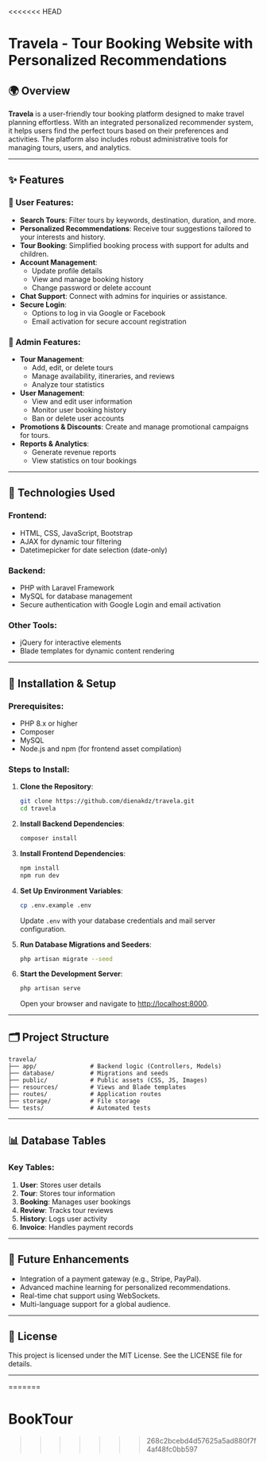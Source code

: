 <<<<<<< HEAD
# Travela - Tour Booking Website with Personalized Recommendations

## 🌍 Overview
**Travela** is a user-friendly tour booking platform designed to make travel planning effortless. With an integrated personalized recommender system, it helps users find the perfect tours based on their preferences and activities. The platform also includes robust administrative tools for managing tours, users, and analytics.

---

## ✨ Features

### 🔹 User Features:
- **Search Tours**: Filter tours by keywords, destination, duration, and more.
- **Personalized Recommendations**: Receive tour suggestions tailored to your interests and history.
- **Tour Booking**: Simplified booking process with support for adults and children.
- **Account Management**:
  - Update profile details
  - View and manage booking history
  - Change password or delete account
- **Chat Support**: Connect with admins for inquiries or assistance.
- **Secure Login**:
  - Options to log in via Google or Facebook
  - Email activation for secure account registration

### 🔸 Admin Features:
- **Tour Management**:
  - Add, edit, or delete tours
  - Manage availability, itineraries, and reviews
  - Analyze tour statistics
- **User Management**:
  - View and edit user information
  - Monitor user booking history
  - Ban or delete user accounts
- **Promotions & Discounts**: Create and manage promotional campaigns for tours.
- **Reports & Analytics**:
  - Generate revenue reports
  - View statistics on tour bookings

---

## 🔧 Technologies Used

### Frontend:
- HTML, CSS, JavaScript, Bootstrap
- AJAX for dynamic tour filtering
- Datetimepicker for date selection (date-only)

### Backend:
- PHP with Laravel Framework
- MySQL for database management
- Secure authentication with Google Login and email activation

### Other Tools:
- jQuery for interactive elements
- Blade templates for dynamic content rendering

---

## 🚀 Installation & Setup

### Prerequisites:
- PHP 8.x or higher
- Composer
- MySQL
- Node.js and npm (for frontend asset compilation)

### Steps to Install:

1. **Clone the Repository**:
   ```bash
   git clone https://github.com/dienakdz/travela.git
   cd travela
   ```

2. **Install Backend Dependencies**:
   ```bash
   composer install
   ```

3. **Install Frontend Dependencies**:
   ```bash
   npm install
   npm run dev
   ```

4. **Set Up Environment Variables**:
   ```bash
   cp .env.example .env
   ```
   Update `.env` with your database credentials and mail server configuration.

5. **Run Database Migrations and Seeders**:
   ```bash
   php artisan migrate --seed
   ```

6. **Start the Development Server**:
   ```bash
   php artisan serve
   ```
   Open your browser and navigate to [http://localhost:8000](http://localhost:8000).

---

## 🗂️ Project Structure

```
travela/
├── app/               # Backend logic (Controllers, Models)
├── database/          # Migrations and seeds
├── public/            # Public assets (CSS, JS, Images)
├── resources/         # Views and Blade templates
├── routes/            # Application routes
├── storage/           # File storage
└── tests/             # Automated tests
```

---

## 📊 Database Tables

### Key Tables:
1. **User**: Stores user details
2. **Tour**: Stores tour information
3. **Booking**: Manages user bookings
4. **Review**: Tracks tour reviews
5. **History**: Logs user activity
6. **Invoice**: Handles payment records

---

## 🔮 Future Enhancements
- Integration of a payment gateway (e.g., Stripe, PayPal).
- Advanced machine learning for personalized recommendations.
- Real-time chat support using WebSockets.
- Multi-language support for a global audience.

---

## 📃 License
This project is licensed under the MIT License. See the LICENSE file for details.

---

=======
# BookTour
>>>>>>> 268c2bcebd4d57625a5ad880f7f4af48fc0bb597
